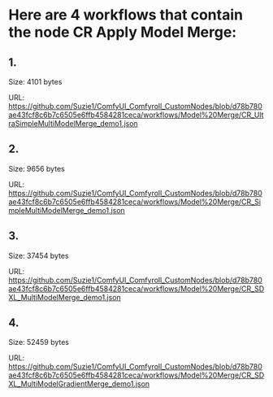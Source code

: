 # Here are 4 workflows that contain the node CR Apply Model Merge:

## 1. 

Size: 4101 bytes

URL: https://github.com/Suzie1/ComfyUI_Comfyroll_CustomNodes/blob/d78b780ae43fcf8c6b7c6505e6ffb4584281ceca/workflows/Model%20Merge/CR_UltraSimpleMultiModelMerge_demo1.json

## 2. 

Size: 9656 bytes

URL: https://github.com/Suzie1/ComfyUI_Comfyroll_CustomNodes/blob/d78b780ae43fcf8c6b7c6505e6ffb4584281ceca/workflows/Model%20Merge/CR_SimpleMultiModelMerge_demo1.json

## 3. 

Size: 37454 bytes

URL: https://github.com/Suzie1/ComfyUI_Comfyroll_CustomNodes/blob/d78b780ae43fcf8c6b7c6505e6ffb4584281ceca/workflows/Model%20Merge/CR_SDXL_MultiModelMerge_demo1.json

## 4. 

Size: 52459 bytes

URL: https://github.com/Suzie1/ComfyUI_Comfyroll_CustomNodes/blob/d78b780ae43fcf8c6b7c6505e6ffb4584281ceca/workflows/Model%20Merge/CR_SDXL_MultiModelGradientMerge_demo1.json


